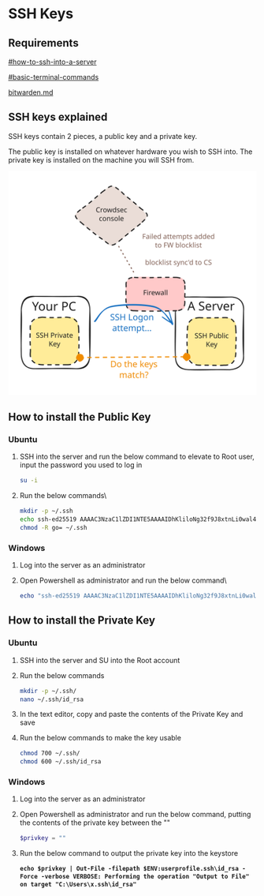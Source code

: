 # SSH Keys

## Requirements

[#how-to-ssh-into-a-server](../welcome/quick-start.md#how-to-ssh-into-a-server "mention")

[#basic-terminal-commands](../welcome/quick-start.md#basic-terminal-commands "mention")

[bitwarden.md](../service-overviews/security/bitwarden.md "mention")

## SSH keys explained

SSH keys contain 2 pieces, a public key and a private key.

The public key is installed on whatever hardware you wish to SSH into. The private key is installed on the machine you will SSH from.

<img src="../.gitbook/assets/file.excalidraw (2).svg" alt="" class="gitbook-drawing">

## How to install the Public Key

### Ubuntu

1.  SSH into the server and run the below command to elevate to Root user, input the password you used to log in

    ```bash
    su -i
    ```
2.  &#x20;Run the below commands\


    ```bash
    mkdir -p ~/.ssh
    echo ssh-ed25519 AAAAC3NzaC1lZDI1NTE5AAAAIDhKliloNg32f9J8xtnLi0wal4FVnTYkNNQRhqTdPNcT trentnbauer@gmail.com >> ~/.ssh/authorized_keys
    chmod -R go= ~/.ssh
    ```

### Windows

1. Log into the server as an administrator
2.  Open Powershell as administrator and run the below command\


    ```powershell
    echo "ssh-ed25519 AAAAC3NzaC1lZDI1NTE5AAAAIDhKliloNg32f9J8xtnLi0wal4FVnTYkNNQRhqTdPNcT trentnbauer@gmail.com" | Out-File -filepath $ENV:userprofile\.ssh\id_rsa.pub -Force -verbose
    ```

## How to install the Private Key

### Ubuntu

1. SSH into the server and SU into the Root account
2.  Run the below commands

    ```bash
    mkdir -p ~/.ssh/
    nano ~/.ssh/id_rsa
    ```
3. In the text editor, copy and paste the contents of the Private Key and save
4.  Run the below commands to make the key usable

    ```bash
    chmod 700 ~/.ssh/
    chmod 600 ~/.ssh/id_rsa
    ```

### Windows

1. Log into the server as an administrator
2.  Open Powershell as administrator and run the below command, putting the contents of the private key between the ""

    ```powershell
    $privkey = ""
    ```
3.  Run the below command to output the private key into the keystore

    <pre class="language-powershell"><code class="lang-powershell"><strong>echo $privkey | Out-File -filepath $ENV:userprofile.ssh\id_rsa -Force -verbose VERBOSE: Performing the operation "Output to File" on target "C:\Users\x.ssh\id_rsa"
    </strong></code></pre>
